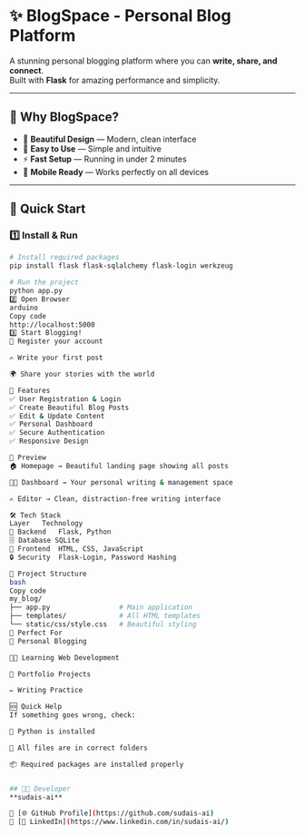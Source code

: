 # ✨ BlogSpace - Personal Blog Platform  
A stunning personal blogging platform where you can **write, share, and connect**.  
Built with **Flask** for amazing performance and simplicity.

---

## 🌟 Why BlogSpace?
- 🎨 **Beautiful Design** — Modern, clean interface  
- 🧠 **Easy to Use** — Simple and intuitive  
- ⚡ **Fast Setup** — Running in under 2 minutes  
- 📱 **Mobile Ready** — Works perfectly on all devices  

---

## 🚀 Quick Start

### 1️⃣ Install & Run
```bash
# Install required packages
pip install flask flask-sqlalchemy flask-login werkzeug

# Run the project
python app.py
2️⃣ Open Browser
arduino
Copy code
http://localhost:5000
3️⃣ Start Blogging!
📝 Register your account

✍️ Write your first post

🌍 Share your stories with the world

🎯 Features
✅ User Registration & Login
✅ Create Beautiful Blog Posts
✅ Edit & Update Content
✅ Personal Dashboard
✅ Secure Authentication
✅ Responsive Design

📸 Preview
🏠 Homepage → Beautiful landing page showing all posts

🧑‍💻 Dashboard → Your personal writing & management space

✍️ Editor → Clean, distraction-free writing interface

🛠️ Tech Stack
Layer	Technology
🧩 Backend	Flask, Python
🗄️ Database	SQLite
🎨 Frontend	HTML, CSS, JavaScript
🔒 Security	Flask-Login, Password Hashing

📁 Project Structure
bash
Copy code
my_blog/
├── app.py                 # Main application
├── templates/             # All HTML templates
└── static/css/style.css   # Beautiful styling
💫 Perfect For
📰 Personal Blogging

👨‍💻 Learning Web Development

💼 Portfolio Projects

✏️ Writing Practice

🆘 Quick Help
If something goes wrong, check:

🐍 Python is installed

📁 All files are in correct folders

📦 Required packages are installed properly


## 👨‍💻 Developer  
**sudais-ai**  

🔗 [🌐 GitHub Profile](https://github.com/sudais-ai)  
🔗 [💼 LinkedIn](https://www.linkedin.com/in/sudais-ai/)



